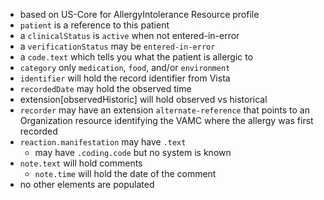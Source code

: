
- based on US-Core for AllergyIntolerance Resource profile
- `patient` is a reference to this patient
- a `clinicalStatus` is `active` when not entered-in-error
- a `verificationStatus` may be `entered-in-error`
- a `code.text` which tells you what the patient is allergic to
- `category` only `medication`, `food`, and/or `environment`
- `identifier` will hold the record identifier from Vista
- `recordedDate` may hold the observed time
- extension[observedHistoric] will hold observed vs historical
- `recorder` may have an extension `alternate-reference` that points to an Organization resource identifying the VAMC where the allergy was first recorded
- `reaction.manifestation` may have `.text`
  - may have `.coding.code` but no system is known
- `note.text` will hold comments
  - `note.time` will hold the date of the comment
- no other elements are populated

